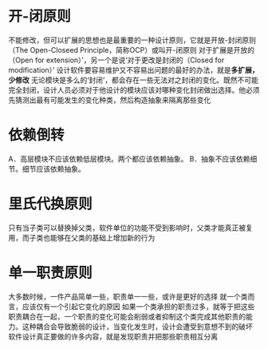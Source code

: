 # 开-闭原则
不能修改，但可以扩展的思想也是最重要的一种设计原则，它就是开放-封闭原则（The Open-Closeed Principle，简称OCP）或叫开-闭原则
对于扩展是开放的（Open for extension）’，另一个是说‘对于更改是封闭的（Closed for modification）’
设计软件要容易维护又不容易出问题的最好的办法，就是**多扩展，少修改**
无论模块是多么的‘封闭’，都会存在一些无法对之封闭的变化。既然不可能完全封闭，设计人员必须对于他设计的模块应该对哪种变化封闭做出选择。他必须先猜测出最有可能发生的变化种类，然后构造抽象来隔离那些变化

# 依赖倒转
A．高层模块不应该依赖低层模块。两个都应该依赖抽象。
B．抽象不应该依赖细节。细节应该依赖抽象。

# 里氏代换原则
只有当子类可以替换掉父类，软件单位的功能不受到影响时，父类才能真正被复用，而子类也能够在父类的基础上增加新的行为

# 单一职责原则
大多数时候，一件产品简单一些，职责单一一些，或许是更好的选择
就一个类而言，应该仅有一个引起它变化的原因
如果一个类承担的职责过多，就等于把这些职责耦合在一起，一个职责的变化可能会削弱或者抑制这个类完成其他职责的能力。这种耦合会导致脆弱的设计，当变化发生时，设计会遭受到意想不到的破坏
软件设计真正要做的许多内容，就是发现职责并把那些职责相互分离